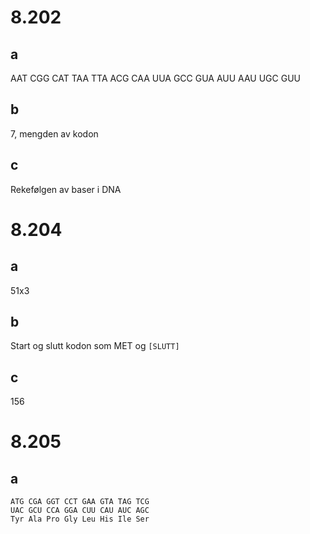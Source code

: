 # 8.202

## a

AAT CGG CAT TAA TTA ACG CAA
UUA GCC GUA AUU AAU UGC GUU

## b

7, mengden av kodon

## c

Rekefølgen av baser i DNA

# 8.204

## a

51x3

## b

Start og slutt kodon som MET og `[SLUTT]`

## c

156

# 8.205

## a

```
ATG CGA GGT CCT GAA GTA TAG TCG
UAC GCU CCA GGA CUU CAU AUC AGC
Tyr Ala Pro Gly Leu His Ile Ser
```

